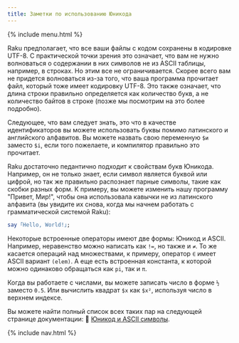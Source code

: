 ```yaml
---
title: Заметки по использованию Юникода
---
```


{% include menu.html %}

Raku предполагает, что все ваши файлы с кодом сохранены в кодировке UTF-8.
С практической точки зрения это означает, что вам не нужно волноваться о содержании
в них символов не из ASCII таблицы, например, в строках. Но этим все не ограничивается.
Скорее всего вам не придется волноваться из-за того, что ваша программа прочитает
файл, который тоже имеет кодировку UTF-8. Это также означает, что длина строки
правильно определяется как количество букв, а не количество байтов в строке
(позже мы посмотрим на это более подробно).

Следующее, что вам следует знать, это что в качестве идентификаторов вы можете
использовать буквы помимо латинского и английского алфавитов. Вы можете назвать
свою переменную `$и` заместо `$i`, если того пожелаете, и компилятор правильно
это прочитает.

Raku достаточно педантично подходит к свойствам букв Юникода. Например, он не только
знает, если символ является буквой или цифрой, но так же правильно распознает парные
символы, такие как скобки разных форм. К примеру, вы можете изменить нашу программу
"Привет, Мир!", чтобы она использовала кавычки не из латинского алфавита (вы увидите
их снова, когда мы начнем работать с грамматической системой Raku):

```raku
say ｢Hello, World!｣;
```

Некоторые встроенные операторы имеют две формы: Юникод и ASCII. Например,
неравенство можно написать как `!=`, но также и `≠`. То же касается операций
над множествами, к примеру, оператор `∈` имеет ASCII вариант `(elem)`. А еще
есть встроенная константа, к которой можно одинаково обращаться как `pi`, так и `π`.

Когда вы работаете с числами, вы можете записать число в форме `½` заместо `0.5`.
Или вычислить квадрат `$x` как `$x²`, используя число в верхнем индексе.

Вы можете найти полный список всех таких пар на следующей странице документации:
📖 [Юникод и ASCII символы](https://docs.raku.org/language/unicode_ascii).

{% include nav.html %}
